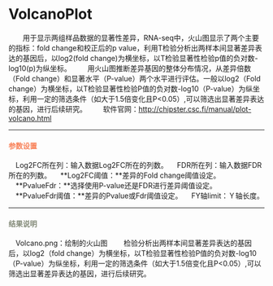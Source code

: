 # VolcanoPlot
　　用于显示两组样品数据的显著性差异，RNA-seq中，火山图显示了两个主要的指标：fold change和校正后的p value，利用T检验分析出两样本间显著差异表达的基因后，以log2(fold change)为横坐标，以T检验显著性检验p值的负对数-log10(p)为纵坐标。
　　用火山图推断差异基因的整体分布情况，从差异倍数（Fold change）和显著水平（P-value）两个水平进行评估。一般以log2（Fold change）为横坐标，以T检验显著性检验P值的负对数-log10（P-value）为纵坐标，利用一定的筛选条件（如大于1.5倍变化且P<0.05）,可以筛选出显著差异表达的基因，进行后续研究。
　　软件官网：http://chipster.csc.fi/manual/plot-volcano.html
****
#### **<i class="fa fa-cog" aria-hidden="true" style="color:#F88158"></i> <span style="color:#F88158">参数设置**
　<label id='logFC'>Log2FC所在列：</label>输入数据Log2FC所在的列数。
　<label id='fdr'>FDR所在列：</label>输入数据FDR所在的列数。
　**Log2FC阈值：**差异的Fold change阈值设定。
　**PvalueFdr：**选择使用P-value还是FDR进行差异阈值设定。
　**PvalueFdr阈值：**差异的Pvalue或Fdr阈值设定。
　<label id='ylimit'>FY轴limit</label>：Ｙ轴长度。

****
#### **<i class="fa fa-file-text" aria-hidden="true" style="color:#848b79"></i><span style="color:#848b79"> 结果说明**
　Volcano.png：绘制的火山图
　　检验分析出两样本间显著差异表达的基因后，以log2（fold change）为横坐标，以T检验显著性检验P值的负对数-log10（P-value）为纵坐标，利用一定的筛选条件（如大于1.5倍变化且P<0.05）,可以筛选出显著差异表达的基因，进行后续研究。
<div style="text-align:center">
<img data-src="1.png" width="500px" ></img>
</div>